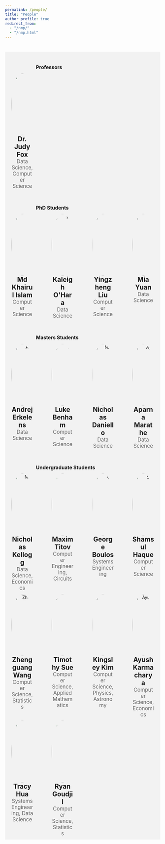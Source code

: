 ```yaml
---
permalink: /people/
title: "People"
author_profile: true
redirect_from: 
  - "/nmp/"
  - "/nmp.html"
---
```


<style>
.collaborator-group {
    text-align: left;
    background-color: #f2f2f2;
    margin: 0;
    padding-left: 100px;
    font-size: medium;
    padding-top: 40px;
}

.collaborators-row {
    display: flex;
    flex-wrap: wrap;
    justify-content: space-between;
    background-color: #f2f2f2;
    padding: 1% 0;
}

.collaborator {
    width: 14%;
    margin: 1% 4%;
    position: relative;
    transition: box-shadow 0.3s;
    background-color: transparent;
    text-align: center;
}

.collaborator img {
    width: 180px;
    height: 200px;
    border-radius: 50%;
    object-fit: cover;
    object-position: center;
}

.collaborator-info {
    margin-top: 10px;
}

.collaborator-name {
    font-weight: bold;
    font-size: 1.5em;
}

.collaborator-details {
    font-size: 1.2em;
    color: #666;
}

.collaborators-row:nth-child(odd) {
    background-color: #f2f2f2;
}
</style>

<h1 id="contributors" class="title"></h1>

<h2 class="collaborator-group">Professors</h2>
<div class="collaborators-row">
    <div class="collaborator">
        <img class="fox-image" src="/JudyFox/images/JFox2 - Judy Fox.png" alt="Judy Fox">
        <div class="collaborator-name">Dr. Judy Fox</div>
        <div class="collaborator-details">Data Science, Computer Science</div>
    </div>
</div>

<h2 class="collaborator-group">PhD Students</h2>
<div class="collaborators-row">
    <div class="collaborator">
        <img src="/JudyFox/images/single - Md Khairul Islam.JPG" alt="Khairul Islam">
        <div class="collaborator-name">Md Khairul Islam</div>
        <div class="collaborator-details">Computer Science</div>
    </div>
    <div class="collaborator">
        <img src="/JudyFox/images/headshot.jpg" alt="Kaleigh O'Hara">
        <div class="collaborator-name">Kaleigh O'Hara</div>
        <div class="collaborator-details">Data Science</div>
    </div>
    <div class="collaborator">
        <img src="/JudyFox/images/IMG_9715 - Ian Liu.PNG" alt="Yingzheng Liu">
        <div class="collaborator-name">Yingzheng Liu</div>
        <div class="collaborator-details">Computer Science</div>
    </div>
    <div class="collaborator">
        <img src="/JudyFox/images/Mia Yuan.png" alt="Mia Yuan">
        <div class="collaborator-name">Mia Yuan</div>
        <div class="collaborator-details">Data Science</div>
    </div>
</div>

<h2 class="collaborator-group">Masters Students</h2>
<div class="collaborators-row">
    <div class="collaborator">
        <img src="/JudyFox/images/headshot - Andrej Erkelens.jpeg" alt="Andrej Erkelens">
        <div class="collaborator-name">Andrej Erkelens</div>
        <div class="collaborator-details">Data Science</div>
    </div>
    <div class="collaborator">
        <img src="/JudyFox/images/IMG-1170 - Luke Benham.jpg" alt="Luke Benham">
        <div class="collaborator-name">Luke Benham</div>
        <div class="collaborator-details">Computer Science</div>
    </div>
    <div class="collaborator">
        <img src="/JudyFox/images/NickProfile - Nicholas Daniello.png" alt="Nicholas Daniello">
        <div class="collaborator-name">Nicholas Daniello</div>
        <div class="collaborator-details">Data Science</div>
    </div>
    <div class="collaborator">
        <img src="/JudyFox/images/Aparna - Aparna Marathe.jpg" alt="Aparna Marathe">
        <div class="collaborator-name">Aparna Marathe</div>
        <div class="collaborator-details">Data Science</div>
    </div>
</div>

<h2 class="collaborator-group">Undergraduate Students</h2>
<div class="collaborators-row">
    <div class="collaborator">
        <img src="/JudyFox/images/Nicholas Kellogg.png" alt="Nicholas Kellogg">
        <div class="collaborator-name">Nicholas Kellogg</div>
        <div class="collaborator-details">Data Science, Economics</div>
    </div>
    <div class="collaborator">
        <img src="/JudyFox/images/Max Titov.JPG" alt="Maxim Titov">
        <div class="collaborator-name">Maxim Titov</div>
        <div class="collaborator-details">Computer Engineering, Circuits</div>
    </div>
    <div class="collaborator">
        <img src="/JudyFox/images/1594479822284 - George Boulos.jpg" alt="George Boulos">
        <div class="collaborator-name">George Boulos</div>
        <div class="collaborator-details">Systems Engineering</div>
    </div>
    <div class="collaborator">
        <img src="/JudyFox/images/Shamsul Rauf Haque.png" alt="Shamsul Haque">
        <div class="collaborator-name">Shamsul Haque</div>
        <div class="collaborator-details">Computer Science</div>
    </div>
    <div class="collaborator">
        <img src="/JudyFox/images/wzg6 - Zhengguang Wang.png" alt="Zhengguang Wang">
        <div class="collaborator-name">Zhengguang Wang</div>
        <div class="collaborator-details">Computer Science, Statistics</div>
    </div>
    <div class="collaborator">
        <img src="/JudyFox/images/TJS_headshot.jpg" alt="Timothy Sue">
        <div class="collaborator-name">Timothy Sue</div>
        <div class="collaborator-details">Computer Science, Applied Mathematics</div>
    </div>
    <div class="collaborator">
        <img src="/JudyFox/images/IMG_0343 - Kingsley Kim.JPG" alt="Kingsley Kim">
        <div class="collaborator-name">Kingsley Kim</div>
        <div class="collaborator-details">Computer Science, Physics, Astronomy</div>
    </div>
    <div class="collaborator">
        <img src="/JudyFox/images/ID Photo UVA - Ayush Karmacharya.PNG" alt="Ayush Karmacharya">
        <div class="collaborator-name">Ayush Karmacharya</div>
        <div class="collaborator-details">Computer Science, Economics</div>
    </div>
    <div class="collaborator">
        <img src="/JudyFox/images/IMG_8110 - Tracy Hua.jpg" alt="Tracy Hua">
        <div class="collaborator-name">Tracy Hua</div>
        <div class="collaborator-details">Systems Engineering, Data Science</div>
    </div>
    <div class="collaborator">
        <img src="/JudyFox/images/Ryan Goudjil.png" alt="Ryan Goudjil">
        <div class="collaborator-name">Ryan Goudjil</div>
        <div class="collaborator-details">Computer Science, Statistics</div>
    </div>
    <div class="collaborator"></div>
    <div class="collaborator"></div>
</div>
